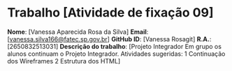 # Trabalho [Atividade de fixação 09]

**Nome**: [Vanessa Aparecida Rosa da Silva]
**Email**: [vanessa.silva166@fatec.sp.gov.br]
**GitHub ID**: [Vanessa Rosagit]
**R.A.**: [2650832513031]
**Descrição do trabalho**:
[Projeto Integrador
Em grupo os alunos continuam o Projeto Integrador. Atividades sugeridas:
1 Continuação dos Wireframes
2 Estrutura dos HTML]